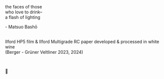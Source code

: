 # 
<br>the faces of those
<br>who love to drink–
<br>a flash of lighting
<br>   
<p>- Matsuo Bashō</p>  
<br>
Ilford HP5 film & Ilford Multigrade RC paper developed & processed in white wine
<br>(Berger - Grüner Veltliner 2023, 2024)

 <br><div id="clear">&#127863;</div>
